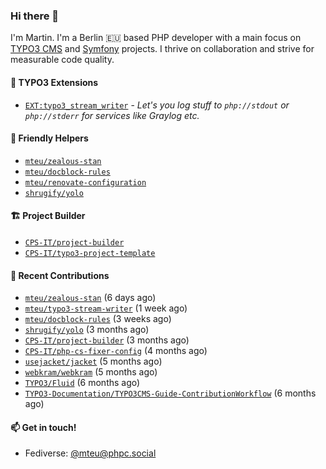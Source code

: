 ### Hi there 👋

I'm Martin. I'm a Berlin 🇪🇺 based PHP developer with a main focus on [TYPO3 CMS](https://typo3.org/) and [Symfony](https://symfony.com/) projects. I thrive on
collaboration and strive for measurable code quality.

#### 🧡 TYPO3 Extensions
- [`EXT:typo3_stream_writer`](https://github.com/mteu/typo3-stream-writer) - _Let's you log stuff to `php://stdout` or `php://stderr` for services like Graylog etc._

#### 🚜 Friendly Helpers

- [`mteu/zealous-stan`](https://github.com/mteu/zealous-stan)
- [`mteu/docblock-rules`](https://github.com/mteu/docblock-rules)
- [`mteu/renovate-configuration`](https://github.com/mteu/renovate-configuration)
- [`shrugify/yolo`](https://github.com/shrugify/yolo)

#### 🏗️ Project Builder

- [`CPS-IT/project-builder`](https://github.com/CPS-IT/project-builder)
- [`CPS-IT/typo3-project-template`](https://github.com/CPS-IT/typo3-project-template)

#### 👷 Recent Contributions


- [`mteu/zealous-stan`](https://github.com/mteu/zealous-stan) (6 days ago)
- [`mteu/typo3-stream-writer`](https://github.com/mteu/typo3-stream-writer) (1 week ago)
- [`mteu/docblock-rules`](https://github.com/mteu/docblock-rules) (3 weeks ago)
- [`shrugify/yolo`](https://github.com/shrugify/yolo) (3 months ago)
- [`CPS-IT/project-builder`](https://github.com/CPS-IT/project-builder) (3 months ago)
- [`CPS-IT/php-cs-fixer-config`](https://github.com/CPS-IT/php-cs-fixer-config) (4 months ago)
- [`usejacket/jacket`](https://github.com/usejacket/jacket) (5 months ago)
- [`webkram/webkram`](https://github.com/webkram/webkram) (5 months ago)
- [`TYPO3/Fluid`](https://github.com/TYPO3/Fluid) (6 months ago)
- [`TYPO3-Documentation/TYPO3CMS-Guide-ContributionWorkflow`](https://github.com/TYPO3-Documentation/TYPO3CMS-Guide-ContributionWorkflow) (6 months ago)

#### 📫 Get in touch!

- Fediverse: [@mteu@phpc.social](https://phpc.social/@mteu)
